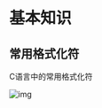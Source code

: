 # 基本知识



## 常用格式化符

C语言中的常用格式化符

![img](file:///var/folders/n3/_7wwsx356_dclznd3h0d90_c0000gn/T/WizNote/90cd4a05-ba57-403e-8ae1-9c29761768a6/index_files/4aac21a7-4eb8-417f-8382-807afd32fa39.png)

